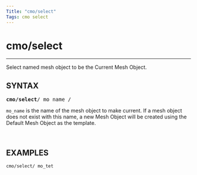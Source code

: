 ```yaml
---
Title: "cmo/select"
Tags: cmo select
---
```


# cmo/select

---------------------------

Select named mesh object to be the Current Mesh Object.

## SYNTAX

<pre>
<b>cmo/select</b>/ mo_name /
</pre>

`mo_name` is the name of the mesh object to make current. If a mesh object does not exist with this name, a new Mesh Object will be created using the Default Mesh
Object as the template.

 
## EXAMPLES

```
cmo/select/ mo_tet
```
